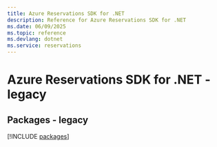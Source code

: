 ```yaml
---
title: Azure Reservations SDK for .NET
description: Reference for Azure Reservations SDK for .NET
ms.date: 06/09/2025
ms.topic: reference
ms.devlang: dotnet
ms.service: reservations
---
```

# Azure Reservations SDK for .NET - legacy
## Packages - legacy
[!INCLUDE [packages](reservations-index.md)]
